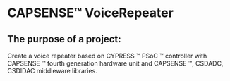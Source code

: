# CAPSENSE™ VoiceRepeater
## The purpose of a project:  
Create a voice repeater based on CYPRESS ™ PSoC ™ controller with CAPSENSE ™ fourth generation hardware unit and CAPSENSE ™, CSDADC, CSDIDAC middleware libraries.
